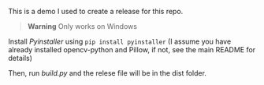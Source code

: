 This is a demo I used to create a release for this repo.

> **Warning**
> Only works on Windows

Install _Pyinstaller_ using `pip install pyinstaller` (I assume you have already installed opencv-python and Pillow, if not, see the main README for details)

Then, run _build.py_ and the relese file will be in the dist folder.
